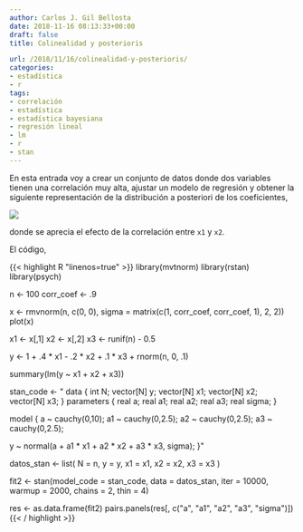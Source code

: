 ```yaml
---
author: Carlos J. Gil Bellosta
date: 2018-11-16 08:13:33+00:00
draft: false
title: Colinealidad y posterioris

url: /2018/11/16/colinealidad-y-posterioris/
categories:
- estadística
- r
tags:
- correlación
- estadística
- estadística bayesiana
- regresión lineal
- lm
- r
- stan
---
```


En esta entrada voy a crear un conjunto de datos donde dos variables tienen una correlación muy alta, ajustar un modelo de regresión y obtener la siguiente representación de la distribución a posteriori de los coeficientes,

![](/wp-uploads/2018/11/colineallidad_posteriori.png#center)


donde se aprecia el efecto de la correlación entre `x1` y `x2`.

El código,



{{< highlight R "linenos=true" >}}
library(mvtnorm)
library(rstan)
library(psych)

n <- 100
corr_coef <- .9

x <- rmvnorm(n, c(0, 0),
  sigma = matrix(c(1, corr_coef, corr_coef, 1), 2, 2))
plot(x)

x1 <- x[,1]
x2 <- x[,2]
x3 <- runif(n) - 0.5

y <- 1 + .4 * x1 - .2 * x2 + .1 * x3 + rnorm(n, 0, .1)

summary(lm(y ~ x1 + x2 + x3))

stan_code <- "
data {
  int N;
  vector[N] y;
  vector[N] x1;
  vector[N] x2;
  vector[N] x3;
}
parameters {
  real a;
  real a1;
  real a2;
  real a3;
  real sigma;
}

model {
  a ~ cauchy(0,10);
  a1 ~ cauchy(0,2.5);
  a2 ~ cauchy(0,2.5);
  a3 ~ cauchy(0,2.5);

  y ~ normal(a + a1 * x1 + a2 * x2 + a3 * x3, sigma);
}"


datos_stan <- list(
    N = n,
    y = y,
    x1 = x1,
    x2 = x2,
    x3 = x3
)

fit2 <- stan(model_code = stan_code,
              data = datos_stan,
              iter = 10000, warmup = 2000,
              chains = 2, thin = 4)

res <- as.data.frame(fit2)
pairs.panels(res[, c("a", "a1", "a2", "a3", "sigma")])
{{< / highlight >}}